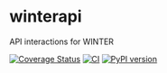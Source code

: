 # winterapi
API interactions for WINTER

[![Coverage Status](https://coveralls.io/repos/github/winter-telescope/winterapi/badge.svg?branch=tests)](https://coveralls.io/github/winter-telescope/winterapi?branch=tests)
[![CI](https://github.com/winter-telescope/winterapi/actions/workflows/continuous_integration.yml/badge.svg)](https://github.com/winter-telescope/winterapi/actions/workflows/continuous_integration.yml)
[![PyPI version](https://badge.fury.io/py/winterapi.svg)](https://badge.fury.io/py/winterapi)
